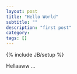 ```yaml
---
layout: post
title: "Hello World"
subtitle: ""
description: "first post"
category: 
tags: []
---
```

{% include JB/setup %}  

Hellaaww ...
<!--more-->